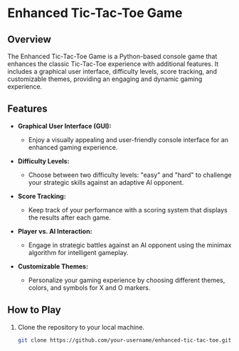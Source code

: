 # Enhanced Tic-Tac-Toe Game

## Overview
The Enhanced Tic-Tac-Toe Game is a Python-based console game that enhances the classic Tic-Tac-Toe experience with additional features. It includes a graphical user interface, difficulty levels, score tracking, and customizable themes, providing an engaging and dynamic gaming experience.

## Features
- **Graphical User Interface (GUI):**
  - Enjoy a visually appealing and user-friendly console interface for an enhanced gaming experience.

- **Difficulty Levels:**
  - Choose between two difficulty levels: "easy" and "hard" to challenge your strategic skills against an adaptive AI opponent.

- **Score Tracking:**
  - Keep track of your performance with a scoring system that displays the results after each game.

- **Player vs. AI Interaction:**
  - Engage in strategic battles against an AI opponent using the minimax algorithm for intelligent gameplay.

- **Customizable Themes:**
  - Personalize your gaming experience by choosing different themes, colors, and symbols for X and O markers.

## How to Play
1. Clone the repository to your local machine.
   ```bash
   git clone https://github.com/your-username/enhanced-tic-tac-toe.git
